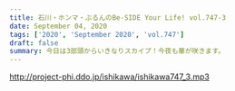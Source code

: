 ```yaml
---
title: 石川・ホンマ・ぶるんのBe-SIDE Your Life! vol.747-3
date: September 04, 2020
tags: ['2020', 'September 2020', 'vol.747']
draft: false
summary: 今日は3部頭からいきなりスカイプ！今夜も華が咲きます。
---
```


http://project-phi.ddo.jp/ishikawa/ishikawa747_3.mp3
